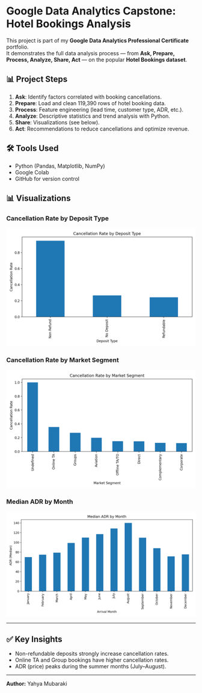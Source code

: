 # Google Data Analytics Capstone: Hotel Bookings Analysis  

This project is part of my **Google Data Analytics Professional Certificate** portfolio.  
It demonstrates the full data analysis process — from **Ask, Prepare, Process, Analyze, Share, Act** — on the popular **Hotel Bookings dataset**.  

## 📊 Project Steps
1. **Ask**: Identify factors correlated with booking cancellations.  
2. **Prepare**: Load and clean 119,390 rows of hotel booking data.  
3. **Process**: Feature engineering (lead time, customer type, ADR, etc.).  
4. **Analyze**: Descriptive statistics and trend analysis with Python.  
5. **Share**: Visualizations (see below).  
6. **Act**: Recommendations to reduce cancellations and optimize revenue.  

## 🛠 Tools Used
- Python (Pandas, Matplotlib, NumPy)  
- Google Colab  
- GitHub for version control  

## 📊 Visualizations  

### Cancellation Rate by Deposit Type  
![Deposit Type](images/cancel_by_deposit.png)  

### Cancellation Rate by Market Segment  
![Market Segment](images/cancel_by_segment.png)  

### Median ADR by Month  
![ADR by Month](images/adr_by_month.png)  

---

## ✅ Key Insights  

- Non-refundable deposits strongly increase cancellation rates.  
- Online TA and Group bookings have higher cancellation rates.  
- ADR (price) peaks during the summer months (July–August).  

---

**Author:** Yahya Mubaraki  


